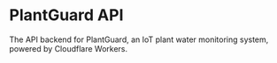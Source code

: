 # PlantGuard API

The API backend for PlantGuard, an IoT plant water monitoring system, powered by Cloudflare Workers.
